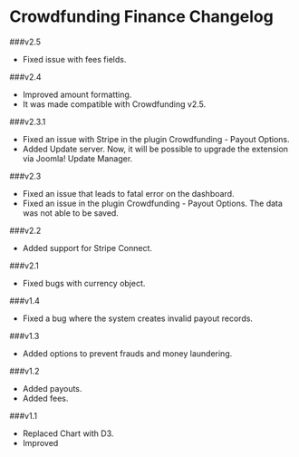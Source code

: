 Crowdfunding Finance Changelog
===============================

###v2.5
* Fixed issue with fees fields.

###v2.4
* Improved amount formatting.
* It was made compatible with Crowdfunding v2.5.

###v2.3.1
* Fixed an issue with Stripe in the plugin Crowdfunding - Payout Options.
* Added Update server. Now, it will be possible to upgrade the extension via Joomla! Update Manager.

###v2.3
* Fixed an issue that leads to fatal error on the dashboard.
* Fixed an issue in the plugin Crowdfunding - Payout Options. The data was not able to be saved.

###v2.2
* Added support for Stripe Connect.

###v2.1
* Fixed bugs with currency object.

###v1.4
* Fixed a bug where the system creates invalid payout records.

###v1.3
* Added options to prevent frauds and money laundering.

###v1.2
* Added payouts.
* Added fees.

###v1.1
* Replaced Chart with D3.
* Improved
